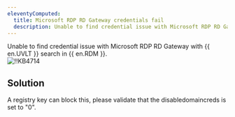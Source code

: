 ```yaml
---
eleventyComputed:
  title: Microsoft RDP RD Gateway credentials fail
  description: Unable to find credential issue with Microsoft RDP RD Gateway with {{ en.UVLT }} search in {{ en.RDM }}.
---
```

Unable to find credential issue with Microsoft RDP RD Gateway with {{ en.UVLT }} search in {{ en.RDM }}.  
![!!KB4714](https://webdevolutions.azureedge.net/docs/en/kb/KB4714.png)

## Solution
A registry key can block this, please validate that the disabledomaincreds is set to "0".

